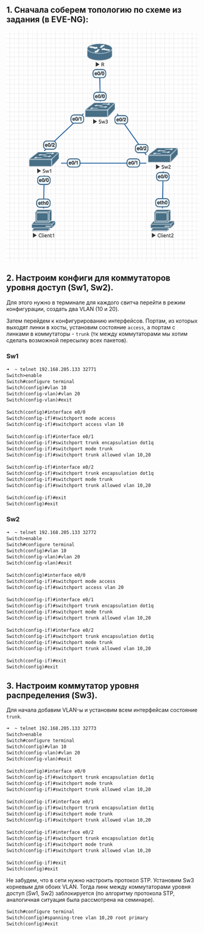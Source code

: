 ## 1. Сначала соберем топологию по схеме из задания (в EVE-NG):

![topology](imgs/1.png)

## 2. Настроим конфиги для коммутаторов уровня доступ (Sw1, Sw2).

Для этого нужно в терминале для каждого свитча перейти в режим конфигурации, создать два VLAN (10 и 20).

Затем перейдем к конфигурированию интерфейсов. Портам, из которых выходят линки в хосты, установим состояние `access`, а портам c линками в коммутаторы - `trunk` (тк между коммутаторами мы хотим сделать возможной пересылку всех пакетов).

### Sw1

```
➜  ~ telnet 192.168.205.133 32771
Switch>enable
Switch#configure terminal
Switch(config)#vlan 10
Switch(config-vlan)#vlan 20
Switch(config-vlan)#exit

Switch(config)#interface e0/0
Switch(config-if)#switchport mode access
Switch(config-if)#switchport access vlan 10

Switch(config-if)#interface e0/1
Switch(config-if)#switchport trunk encapsulation dot1q 
Switch(config-if)#switchport mode trunk
Switch(config-if)#switchport trunk allowed vlan 10,20

Switch(config-if)#interface e0/2                      
Switch(config-if)#switchport trunk encapsulation dot1q
Switch(config-if)#switchport mode trunk               
Switch(config-if)#switchport trunk allowed vlan 10,20

Switch(config-if)#exit
Switch(config)#exit
```

### Sw2

```
➜  ~ telnet 192.168.205.133 32772
Switch>enable
Switch#configure terminal
Switch(config)#vlan 10
Switch(config-vlan)#vlan 20
Switch(config-vlan)#exit

Switch(config)#interface e0/0
Switch(config-if)#switchport mode access
Switch(config-if)#switchport access vlan 20

Switch(config-if)#interface e0/1
Switch(config-if)#switchport trunk encapsulation dot1q 
Switch(config-if)#switchport mode trunk
Switch(config-if)#switchport trunk allowed vlan 10,20

Switch(config-if)#interface e0/2                      
Switch(config-if)#switchport trunk encapsulation dot1q
Switch(config-if)#switchport mode trunk               
Switch(config-if)#switchport trunk allowed vlan 10,20

Switch(config-if)#exit
Switch(config)#exit
```

## 3. Настроим коммутатор уровня распределения (Sw3).

Для начала добавим VLAN-ы и установим всем интерфейсам состояние `trunk`.

```
➜  ~ telnet 192.168.205.133 32773
Switch>enable
Switch#configure terminal
Switch(config)#vlan 10
Switch(config-vlan)#vlan 20
Switch(config-vlan)#exit

Switch(config)#interface e0/0
Switch(config-if)#switchport trunk encapsulation dot1q 
Switch(config-if)#switchport mode trunk
Switch(config-if)#switchport trunk allowed vlan 10,20

Switch(config-if)#interface e0/1
Switch(config-if)#switchport trunk encapsulation dot1q 
Switch(config-if)#switchport mode trunk
Switch(config-if)#switchport trunk allowed vlan 10,20

Switch(config-if)#interface e0/2                      
Switch(config-if)#switchport trunk encapsulation dot1q
Switch(config-if)#switchport mode trunk               
Switch(config-if)#switchport trunk allowed vlan 10,20

Switch(config-if)#exit
Switch(config)#exit
```

Не забудем, что в сети нужно настроить протокол STP. Установим Sw3 корневым для обоих VLAN. Тогда линк между коммутаторами уровня доступ (Sw1, Sw2) заблокируется (по алгоритму протокола STP, аналогичная ситуация была рассмотрена на семинаре).

```
Switch#configure terminal                
Switch(config)#spanning-tree vlan 10,20 root primary
Switch(config)#exit   
```
